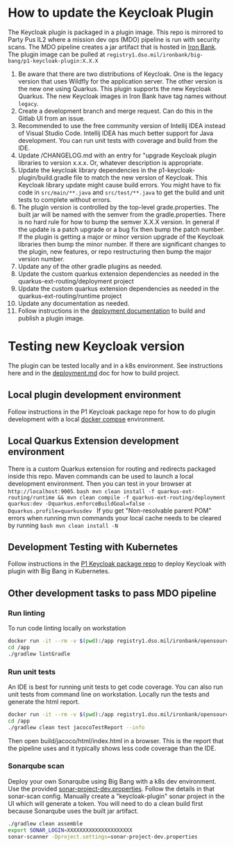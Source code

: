 # How to update the Keycloak Plugin
The Keycloak plugin is packaged in a plugin image. This repo is mirrored to Party Pus IL2 where a mission dev ops (MDO) pipeline is run with security scans. The MDO pipeline creates a jar artifact that is hosted in [Iron Bank](https://ironbank.dso.mil/repomap/details;registry1Path=big-bang%252Fp1-keycloak-plugin). The plugin image can be pulled at `registry1.dso.mil/ironbank/big-bang/p1-keycloak-plugin:X.X.X`
1. Be aware that there are two distributions of Keycloak. One is the legacy version that uses Wildfly for the application server. The other version is the new one using Quarkus. This plugin supports the new Keycloak Quarkus. The new Keycloak images in Iron Bank have tag names without `legacy`.
1. Create a development branch and merge request. Can do this in the Gitlab UI from an issue.
1. Recommended to use the free community version of Intellij IDEA instead of Visual Studio Code. Intellij IDEA has much better support for Java development. You can run unit tests with coverage and build from the IDE.
1. Update /CHANGELOG.md with an entry for "upgrade Keycloak plugin libraries to version x.x.x. Or, whatever description is appropriate.
1. Update the keycloak library dependencies in the p1-keycloak-plugin/build.gradle file to match the new version of Keycloak. This Keycloak library update might cause build errors. You might have to fix code in `src/main/**.java` and `src/test/**.java` to get the build and unit tests to complete without errors.
1. The plugin version is controlled by the top-level grade.properties. The built jar will be named with the semver from the gradle.properties. There is no hard rule for how to bump the semver X.X.X version. In general if the update is a patch upgrade or a bug fix then bump the patch number. If the plugin is getting a major or minor version upgrade of the Keycloak libraries then bump the minor number. If there are significant changes to the plugin, new features, or repo restructuring then bump the major version number.  
1. Update any of the other gradle plugins as needed.
1. Update the custom quarkus extension dependencies as needed in the quarkus-ext-routing/deployment project
1. Update the custom quarkus extension dependencies as needed in the quarkus-ext-routing/runtime project
1. Update any documentation as needed.
1. Follow instructions in the [deployment documentation](./deployment.md) to build and publish a plugin image.

# Testing new Keycloak version
The plugin can be tested locally and in a k8s environment. See instructions here and in the [deployment.md](deployment.md) doc for how to build project. 

## Local plugin development environment
Follow instructions in the P1 Keycloak package repo for how to do plugin development with a local [docker compse](https://repo1.dso.mil/big-bang/product/packages/keycloak/-/tree/main/development) environment.

## Local Quarkus Extension development environment
There is a custom Quarkus extension for routing and redirects packaged inside this repo. Maven commands can be used to launch a local development environment. Then you can test in your browser at `http://localhost:9005`.
    ```bash
    mvn clean install -f quarkus-ext-routing/runtime && mvn clean compile -f quarkus-ext-routing/deployment quarkus:dev -Dquarkus.enforceBuildGoal=false -Dquarkus.profile=quarkusdev
    ```
If you get "Non-resolvable parent POM" errors when running mvn commands your local cache needs to be cleared by running
    ```bash
    mvn clean install -N
    ```

## Development Testing with Kubernetes
Follow instructions in the [P1 Keycloak package repo](https://repo1.dso.mil/big-bang/product/packages/keycloak/-/blob/main/docs/DEVELOPMENT_MAINTENANCE.md) to deploy Keycloak with plugin with Big Bang in Kubernetes.

## Other development tasks to pass MDO pipeline
### Run linting
To run code linting locally on workstation
```bash
docker run -it --rm -v $(pwd):/app registry1.dso.mil/ironbank/opensource/gradle/gradle-jdk11:7.4.2 bash
cd /app
./gradlew lintGradle
```

### Run unit tests
An IDE is best for running unit tests to get code coverage. You can also run unit tests from command line on workstation.
Locally run the tests and generate the html report.
```bash
docker run -it --rm -v $(pwd):/app registry1.dso.mil/ironbank/opensource/gradle/gradle-jdk11:7.4.2 bash
cd /app
./gradlew clean test jacocoTestReport --info
```
Then open build/jacoco/html/index.html in a browser. This is the report that the pipeline uses and it typically shows less code coverage than the IDE.

### Sonarqube scan
Deploy your own Sonarqube using Big Bang with a k8s dev environment. Use the provided [sonar-project-dev.properties](../sonar-project-dev.properties). Follow the details in that sonar-scan config. Manually create a "keycloak-plugin" sonar project in the UI which will generate a token. You will need to do a clean build first because Sonarqube uses the built jar artifact.
```bash
./gradlew clean assemble
export SONAR_LOGIN=XXXXXXXXXXXXXXXXXXXXX
sonar-scanner -Dproject.settings=sonar-project-dev.properties
```
